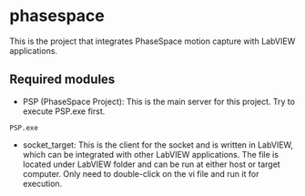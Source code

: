 # phasespace
This is the project that integrates PhaseSpace motion capture with LabVIEW applications.

## Required modules
* PSP (PhaseSpace Project):
This is the main server for this project. Try to execute PSP.exe first.
```
PSP.exe
```

* socket_target:
This is the client for the socket and is written in LabVIEW, which can be integrated with other LabVIEW applications. The file is located under LabVIEW folder and can be run at either host or target computer. Only need to double-click on the vi file and run it for execution.
